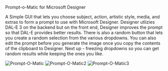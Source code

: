 Prompt-o-Matic for Microsoft Designer

A Simple GUI that lets you choose subject, action, artistic style, media, and extras to form a prompt to use with Microsoft Designer. 
Designer utlizies DAL-E 3 on the backend but on the front end, Designer improves the prompt so that DAL-E provides better results.
There is also a random button that lets you create a random selection from the various dropdowns.
You can also edit the prompt before you generate the image once you copy the contents of the clipboard to Designer.
Next up - freezing dropdowns so you can get random results while keeping the ones you like.

![Prompt-O-Matic](https://github.com/matziq/Prompt-O-Matic-for-Microsoft-Designer/assets/31866685/7888513d-58ed-4a7f-b29d-71ae4325a6e8)
![Prompt-O-Matic2](https://github.com/matziq/Prompt-O-Matic-for-Microsoft-Designer/assets/31866685/abe1c4a2-75a7-4c2e-ba13-ffc05aa471c6)
![Prompt-O-Matic3](https://github.com/matziq/Prompt-O-Matic-for-Microsoft-Designer/assets/31866685/3ee72a4e-021e-4ef6-837d-b11be643ca1c)
